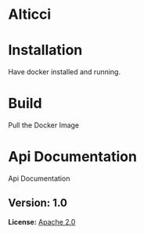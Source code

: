 # Alticci

# Installation

Have docker installed and running. 

# Build

Pull the Docker Image

# Api Documentation
Api Documentation

## Version: 1.0

**License:** [Apache 2.0](http://www.apache.org/licenses/LICENSE-2.0)
